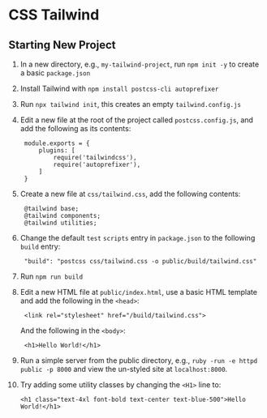 # CSS Tailwind

## Starting New Project

1. In a new directory, e.g., `my-tailwind-project`, run `npm init -y` to create a basic `package.json`
2. Install Tailwind with `npm install postcss-cli autoprefixer`
3. Run `npx tailwind init`, this creates an empty `tailwind.config.js`
4. Edit a new file at the root of the project called `postcss.config.js`, and add the following as its contents:

        module.exports = {
            plugins: [
                require('tailwindcss'),
                require('autoprefixer'),
            ]
        }

5. Create a new file at `css/tailwind.css`, add the following contents:

        @tailwind base;
        @tailwind components;
        @tailwind utilities;

6. Change the default `test` `scripts` entry in `package.json` to the following `build` entry:

        "build": "postcss css/tailwind.css -o public/build/tailwind.css"

7. Run `npm run build`
8. Edit a new HTML file at `public/index.html`, use a basic HTML template and add the following in the `<head>`:

        <link rel="stylesheet" href="/build/tailwind.css">

    And the following in the `<body>`:

        <h1>Hello World!</h1>  

9. Run a simple server from the public directory, e.g., `ruby -run -e httpd public -p 8000` and view the un-styled site at `localhost:8000`.
10. Try adding some utility classes by changing the `<H1>` line to:

        <h1 class="text-4xl font-bold text-center text-blue-500">Hello World!</h1>

